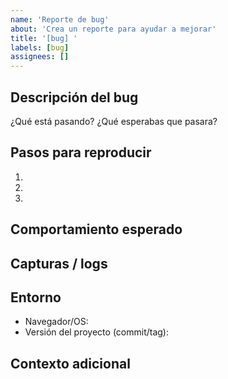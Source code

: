 ```yaml
---
name: 'Reporte de bug'
about: 'Crea un reporte para ayudar a mejorar'
title: '[bug] '
labels: [bug]
assignees: []
---
```


## Descripción del bug

¿Qué está pasando? ¿Qué esperabas que pasara?

## Pasos para reproducir

1.
2.
3.

## Comportamiento esperado

## Capturas / logs

## Entorno

- Navegador/OS:
- Versión del proyecto (commit/tag):

## Contexto adicional
